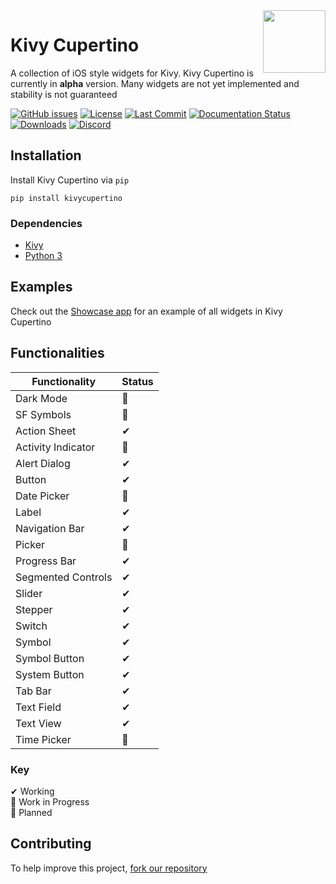 <img src="https://github.com/cmdvmd/kivy-cupertino/blob/main/kivycupertino/images/logo.png?raw=true" align="right" width="100" height="100"/>

# Kivy Cupertino

A collection of iOS style widgets for Kivy. Kivy Cupertino is currently in **alpha** version.
Many widgets are not yet implemented and stability is not guaranteed

[![GitHub issues](https://img.shields.io/github/issues/cmdvmd/kivy-cupertino)](https://github.com/cmdvmd/kivy-cupertino/issues)
[![License](https://img.shields.io/github/license/cmdvmd/kivy-cupertino)](https://github.com/cmdvmd/kivy-cupertino/blob/main/LICENSE)
[![Last Commit](https://img.shields.io/github/last-commit/cmdvmd/kivy-cupertino)](https://github.com/cmdvmd/kivy-cupertino/commits/main)
[![Documentation Status](https://readthedocs.org/projects/kivy-cupertino/badge/?version=latest)](https://kivy-cupertino.rtfd.io)
[![Downloads](https://pepy.tech/badge/kivycupertino)](https://pepy.tech/project/kivycupertino)
[![Discord](https://img.shields.io/discord/821398952771059732?label=discord&logo=discord&logoColor=ffffff)](https://discord.gg/HXNuAb3X5Q)

## Installation

Install Kivy Cupertino via `pip`

```shell
pip install kivycupertino
```

### Dependencies

- [Kivy](https://kivy.org/doc/stable/gettingstarted/installation.html)
- [Python 3](https://www.python.org/downloads/)

## Examples

Check out the [Showcase app](https://github.com/cmdvmd/kivy-cupertino/blob/main/examples/showcase.py) for an example of all widgets in Kivy Cupertino

## Functionalities

| Functionality | Status |
|---------------|--------|
| Dark Mode | 📝 |
| SF Symbols | 🚧 |
| Action Sheet | ✔ |
| Activity Indicator | 📝 |
| Alert Dialog | ✔ |
| Button | ✔ |
| Date Picker | 📝 |
| Label | ✔ |
| Navigation Bar | ✔ |
| Picker | 📝 |
| Progress Bar | ✔ |
| Segmented Controls | ✔ |
| Slider | ✔ |
| Stepper | ✔ |
| Switch | ✔ |
| Symbol | ✔ |
| Symbol Button | ✔ |
| System Button | ✔ |
| Tab Bar | ✔ |
| Text Field | ✔ |
| Text View | ✔ |
| Time Picker | 📝 |

### Key

✔ Working
\
🚧 Work in Progress
\
📝 Planned

## Contributing

To help improve this project, [fork our repository](https://github.com/cmdvmd/kivy-cupertino/fork)

